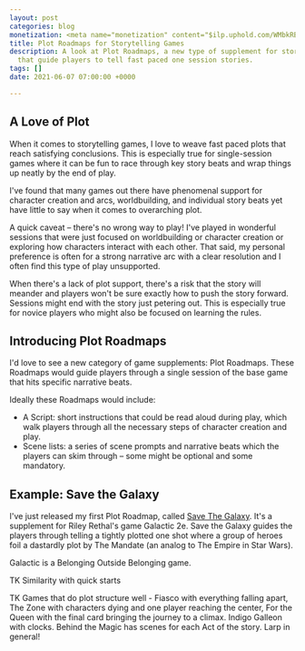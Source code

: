 ```yaml
---
layout: post
categories: blog
monetization: <meta name="monetization" content="$ilp.uphold.com/WMbkRBiZFgbx">
title: Plot Roadmaps for Storytelling Games
description: A look at Plot Roadmaps, a new type of supplement for storytelling games
  that guide players to tell fast paced one session stories.
tags: []
date: 2021-06-07 07:00:00 +0000

---
```

## A Love of Plot

When it comes to storytelling games, I love to weave fast paced plots that reach satisfying conclusions. This is especially true for single-session games where it can be fun to race through key story beats and wrap things up neatly by the end of play.

I've found that many games out there have phenomenal support for character creation and arcs, worldbuilding, and individual story beats yet have little to say when it comes to overarching plot.

A quick caveat – there's no wrong way to play! I've played in wonderful sessions that were just focused on worldbuilding or character creation or exploring how characters interact with each other. That said, my personal preference is often for a strong narrative arc with a clear resolution and I often find this type of play unsupported.

When there's a lack of plot support, there's a risk that the story will meander and players won't be sure exactly how to push the story forward. Sessions might end with the story just petering out. This is especially true for novice players who might also be focused on learning the rules.

## Introducing Plot Roadmaps

I'd love to see a new category of game supplements: Plot Roadmaps. These Roadmaps would guide players through a single session of the base game that hits specific narrative beats.

Ideally these Roadmaps would include:

* A Script: short instructions that could be read aloud during play, which walk players through all the necessary steps of character creation and play.
* Scene lists: a series of scene prompts and narrative beats which the players can skim through – some might be optional and some mandatory.

## Example: Save the Galaxy

I've just released my first Plot Roadmap, called [Save The Galaxy](https://randylubin.itch.io/save-the-galaxy). It's a supplement for Riley Rethal's game Galactic 2e. Save the Galaxy guides the players through telling a tightly plotted one shot where a group of heroes foil a dastardly plot by The Mandate (an analog to The Empire in Star Wars).

Galactic is a Belonging Outside Belonging game.

TK Similarity with quick starts

TK Games that do plot structure well - Fiasco with everything falling apart, The Zone with characters dying and one player reaching the center, For the Queen with the final card bringing the journey to a climax. Indigo Galleon with clocks. Behind the Magic has scenes for each Act of the story. Larp in general!